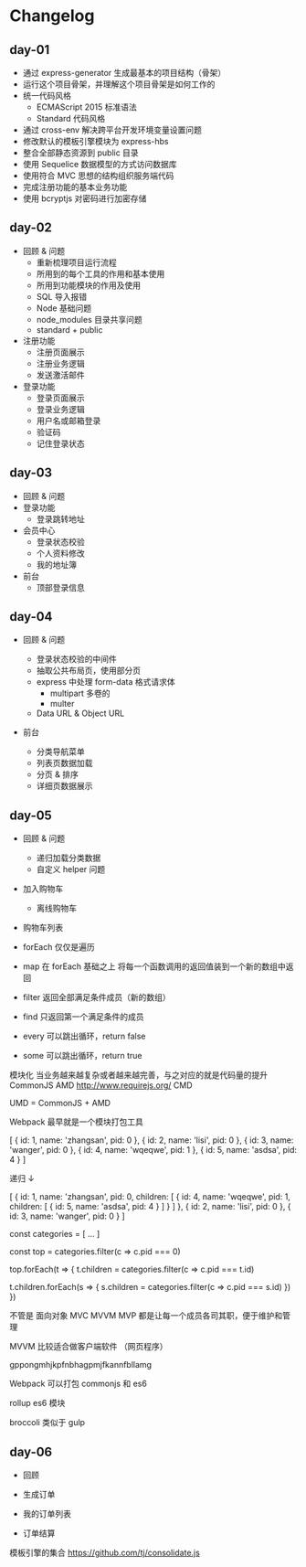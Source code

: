 # Changelog

## day-01

- 通过 express-generator 生成最基本的项目结构（骨架）
- 运行这个项目骨架，并理解这个项目骨架是如何工作的
- 统一代码风格
  + ECMAScript 2015 标准语法
  + Standard 代码风格
- 通过 cross-env 解决跨平台开发环境变量设置问题
- 修改默认的模板引擎模块为 express-hbs
- 整合全部静态资源到 public 目录
- 使用 Sequelice 数据模型的方式访问数据库
- 使用符合 MVC 思想的结构组织服务端代码
- 完成注册功能的基本业务功能
- 使用 bcryptjs 对密码进行加密存储

## day-02

- 回顾 & 问题
  + 重新梳理项目运行流程
  + 所用到的每个工具的作用和基本使用
  + 所用到功能模块的作用及使用
  + SQL 导入报错
  + Node 基础问题
  + node_modules 目录共享问题
  + standard + public
- 注册功能
  + 注册页面展示
  + 注册业务逻辑
  + 发送激活邮件
- 登录功能
  + 登录页面展示
  + 登录业务逻辑
  + 用户名或邮箱登录
  + 验证码
  + 记住登录状态

## day-03

- 回顾 & 问题
- 登录功能
  + 登录跳转地址
- 会员中心
  + 登录状态校验
  + 个人资料修改
  + 我的地址簿
- 前台
  + 顶部登录信息
  
## day-04

- 回顾 & 问题
  + 登录状态校验的中间件
  + 抽取公共布局页，使用部分页
  + express 中处理 form-data 格式请求体
    * multipart 多卷的
    * multer
  + Data URL & Object URL
  
- 前台
  + 分类导航菜单
  + 列表页数据加载
  + 分页 & 排序
  + 详细页数据展示
  
## day-05

- 回顾 & 问题
  + 递归加载分类数据
  + 自定义 helper 问题
  
- 加入购物车
  + 离线购物车
  
- 购物车列表




- forEach
  仅仅是遍历
- map
  在 forEach 基础之上 将每一个函数调用的返回值装到一个新的数组中返回
- filter
  返回全部满足条件成员（新的数组）
- find
  只返回第一个满足条件的成员
- every
  可以跳出循环，return false
- some
  可以跳出循环，return true


模块化
  当业务越来越复杂或者越来越完善，与之对应的就是代码量的提升
  CommonJS 
  AMD http://www.requirejs.org/
  CMD
  
  UMD = CommonJS + AMD
  
  Webpack 最早就是一个模块打包工具


[
  { id: 1, name: 'zhangsan', pid: 0 },
  { id: 2, name: 'lisi', pid: 0 },
  { id: 3, name: 'wanger', pid: 0 },
  { id: 4, name: 'wqeqwe', pid: 1 },
  { id: 5, name: 'asdsa', pid: 4 }
]

递归 ↓

[
  { 
    id: 1, 
    name: 'zhangsan', 
    pid: 0,
    children: [
      { 
        id: 4, 
        name: 'wqeqwe', 
        pid: 1,
        children: [ 
          { id: 5, name: 'asdsa', pid: 4 }
        ]
      }
    ]
  },
  { id: 2, name: 'lisi', pid: 0 },
  { id: 3, name: 'wanger', pid: 0 }
]


const categories = [ ... ]

const top = categories.filter(c => c.pid === 0)

top.forEach(t => {
  t.children = categories.filter(c => c.pid === t.id)
  
  t.children.forEach(s => {
    s.children = categories.filter(c => c.pid === s.id)
  })
})

不管是 面向对象 MVC MVVM MVP 都是让每一个成员各司其职，便于维护和管理

MVVM 比较适合做客户端软件 （网页程序）

gppongmhjkpfnbhagpmjfkannfbllamg

Webpack 可以打包 commonjs 和 es6

rollup es6 模块

broccoli 类似于 gulp


## day-06

- 回顾

- 生成订单

- 我的订单列表

- 订单结算



模板引擎的集合
https://github.com/tj/consolidate.js
